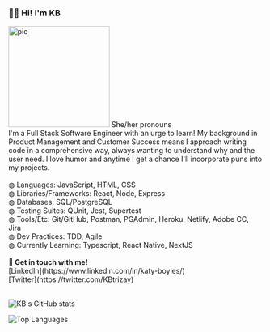 ### 👋🏻 Hi! I'm KB


<img src="https://user-images.githubusercontent.com/74560886/117216173-36cc2880-adb4-11eb-8d28-5f35c71b673c.jpg" alt="pic" width="200"/>
She/her pronouns<br/>
I'm a Full Stack Software Engineer with an urge to learn! My background in Product Management and Customer Success means I approach writing code in a comprehensive way, always wanting to understand <italics>why</italics> and the user need. I love humor and anytime I get a chance I'll incorporate puns into my projects.
<br/>
<br/>
◍ Languages: JavaScript, HTML, CSS<br/>
◍ Libraries/Frameworks: React, Node, Express<br/>
◍ Databases: SQL/PostgreSQL<br/>
◍ Testing Suites: QUnit, Jest, Supertest<br/>
◍ Tools/Etc: Git/GitHub, Postman, PGAdmin, Heroku, Netlify, Adobe CC, Jira<br/>
◍ Dev Practices: TDD, Agile<br/>
◍ Currently Learning: Typescript, React Native, NextJS <br/>

<br/>
<b>💬 Get in touch with me!</b><br/>
[LinkedIn](https://www.linkedin.com/in/katy-boyles/)<br/>
[Twitter](https://twitter.com/KBtrizay)<br/>

<br/>

![KB's GitHub stats](https://github-readme-stats.vercel.app/api?username=katrinkajb&theme=radical&hide=issues&include_all_commits=true&count_private=true)

![Top Languages](https://github-readme-stats.vercel.app/api/top-langs/?username=katrinkajb&layout=compact&theme=radical)

